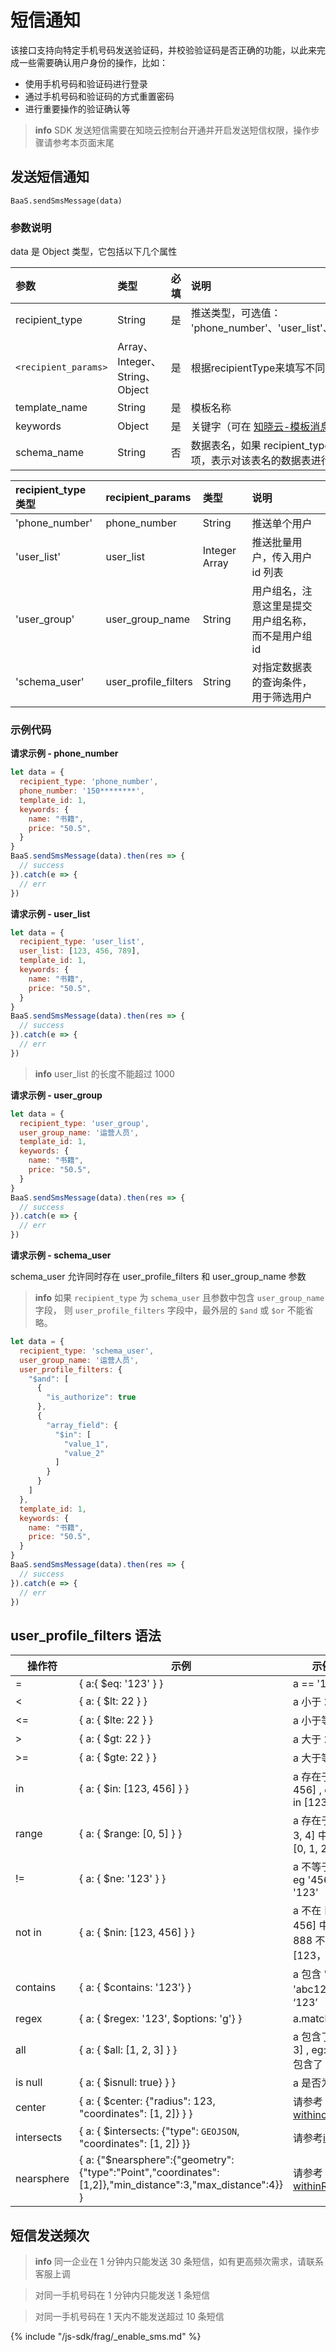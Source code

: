 # 短信通知

该接口支持向特定手机号码发送验证码，并校验验证码是否正确的功能，以此来完成一些需要确认用户身份的操作，比如：

* 使用手机号码和验证码进行登录
* 通过手机号码和验证码的方式重置密码
* 进行重要操作的验证确认等

> **info**
> SDK 发送短信需要在知晓云控制台开通并开启发送短信权限，操作步骤请参考本页面末尾

## 发送短信通知
`BaaS.sendSmsMessage(data)`

### 参数说明

data 是 Object 类型，它包括以下几个属性

| 参数             | 类型   | 必填  | 说明 |
| :-------------- | :----- | :--- | :-- |
| recipient_type  | String | 是   | 推送类型，可选值： 'phone_number'、'user_list'、'user_group'、'schema_user'  |
| `<recipient_params>` | Array、Integer、String、Object | 是   | 根据recipientType来填写不同的参数名， 详见下方表格说明 |
| template_name     | String | 是   | 模板名称 |
| keywords        | Object | 是   | 关键字（可在 [知晓云-模板消息](https://cloud.minapp.com/dashboard/#/app/template-message/template) 配置）|
| schema_name     | String | 否   | 数据表名，如果 recipient_type 为 schema_user 则为必填项，表示对该表名的数据表进行用户筛选  |


| recipient_type 类型 | recipient_params     | 类型          | 说明                        |
|:--------------------|:---------------------|:--------------|:----------------------------|
| 'phone_number'      | phone_number         | String        | 推送单个用户                |
| 'user_list'         | user_list            | Integer Array | 推送批量用户，传入用户 id 列表           |
| 'user_group'        | user_group_name      | String        | 用户组名，注意这里是提交用户组名称，而不是用户组 id |
| 'schema_user'       | user_profile_filters | String        | 对指定数据表的查询条件，用于筛选用户        |

### 示例代码

**请求示例 - phone_number**

```javascript
let data = {
  recipient_type: 'phone_number',
  phone_number: '150********',
  template_id: 1,
  keywords: {
    name: "书籍",
    price: "50.5",
  }
}
BaaS.sendSmsMessage(data).then(res => {
  // success
}).catch(e => {
  // err
})
```

**请求示例 - user_list**

```javascript
let data = {
  recipient_type: 'user_list',
  user_list: [123, 456, 789],
  template_id: 1,
  keywords: {
    name: "书籍",
    price: "50.5",
  }
}
BaaS.sendSmsMessage(data).then(res => {
  // success
}).catch(e => {
  // err
})
```

> **info**
> user_list 的长度不能超过 1000

**请求示例 - user_group**

```js
let data = {
  recipient_type: 'user_group',
  user_group_name: '运营人员',
  template_id: 1,
  keywords: {
    name: "书籍",
    price: "50.5",
  }
}
BaaS.sendSmsMessage(data).then(res => {
  // success
}).catch(e => {
  // err
})
```

**请求示例 - schema_user**

schema_user 允许同时存在 user_profile_filters 和 user_group_name 参数

> **info**
> 如果 `recipient_type` 为 `schema_user` 且参数中包含 `user_group_name` 字段，
> 则 `user_profile_filters` 字段中，最外层的 `$and` 或 `$or` 不能省略。

```js
let data = {
  recipient_type: 'schema_user',
  user_group_name: '运营人员',
  user_profile_filters: {
    "$and": [
      {
        "is_authorize": true
      },
      {
        "array_field": {
          "$in": [
            "value_1",
            "value_2"
          ]
        }
      }
    ]
  },
  template_id: 1,
  keywords: {
    name: "书籍",
    price: "50.5",
  }
}
BaaS.sendSmsMessage(data).then(res => {
  // success
}).catch(e => {
  // err
})
```

## user_profile_filters 语法

| 操作符     	| 示例                                                                                                       	| 示例说明                    	|
|------------	|------------------------------------------------------------------------------------------------------------	|-----------------------------	|
| =          	| { a:{ $eq: '123' } }                                                                                       	| a == '123'       	|
| <          	| { a: { $lt: 22 } }                                                                                         	| a 小于 22                   	|
| <=         	| { a: { $lte: 22 } }                                                                                        	| a 小于等于 22               	|
| >          	| { a: { $gt: 22 } }                                                                                         	| a 大于 22                   	|
| >=         	| { a: { $gte: 22 } }                                                                                        	| a 大于等于 22               	|
| in         	| { a: { $in: [123, 456] } }                                                                                 	| a 存在于 [123, 456] , eg: 123 in [123, 456]      	|
| range      	| { a: { $range: [0, 5] } }                                                                                  	| a 存在于 [0, 1, 2, 3, 4] 中, eg: 1 in [0, 1, 2] 	|
| !=         	| { a: { $ne: '123' } }                                                                                      	| a 不等于 '123', eg '456' != '123'          	|
| not in     	| { a: { $nin: [123, 456] } }                                                                                	| a 不在 [123, 456] 中, eg: 888 不在 [123， 456] 中    	|
| contains   	| { a: { $contains: '123'} }                                                                                 	| a 包含 '123', eg: 'abc123' 包含 ‘123’         	|
| regex      	| { a: { $regex: '123', $options: 'g'} }                                                                     	| a.match(/123/g)             	|
| all        	| { a: { $all: [1, 2, 3] } }                                                                                 	| a 包含了 [1, 2, 3] , eg: [1, 2, 3] 包含了  [1, 2]  	|
| is null    	| { a: { $isnull: true} } }                                                                                  	| a 是否为空                  	|
| center     	| { a: { $center: {"radius": 123, "coordinates": [1, 2]} } }                                                 	| 请参考[withincircle](../../../js-sdk/schema/geo.md)          	|
| intersects 	| { a: { $intersects: {"type": `GEOJSON`, "coordinates": [1, 2]} }}                                          	| 请参考[include](../../../js-sdk/schema/geo.md)                	|
| nearsphere 	| { a: {"$nearsphere":{"geometry":{"type":"Point","coordinates":[1,2]},"min_distance":3,"max_distance":4}} } 	| 请参考[withinRegion](../../../js-sdk/schema/geo.md)           	|


## 短信发送频次

> **info**
> 同一企业在 1 分钟内只能发送 30 条短信，如有更高频次需求，请联系客服上调

> 对同一手机号码在 1 分钟内只能发送 1 条短信

> 对同一手机号码在 1 天内不能发送超过 10 条短信

{% include "/js-sdk/frag/_enable_sms.md" %}
